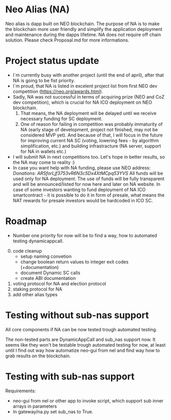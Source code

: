 # Neo Alias (NA)
Neo alias is dapp built on NEO blockchain. The purpose of NA is to make the blockchain more user friendly and simplify the application deployment and maintenance during the dapps lifetime. NA does not require off chain solution. Please check Proposal.md for more informations.

# Project status update
-   I´m currently busy with another project (until the end of april), after that NA is going to be fist priority.
-   I´m proud, that NA is listed in excelent project list from first NEO dev competition (https://neo.org/awards.html).
-   Sadly, NA was not successful in terms of acquiring prize (NEO and CoZ dev competition), which is crucial for NA ICO deployment on NEO blockchain. 
    1.  That means, the NA deployment will be delayed until we receive necessary funding for SC deployment.
    2.  One of reason for failing in competition was probably immaturity of NA (early stage of development, project not finished, may not be considered MVP yet).
    And because of that, I will focus in the future for improving current NA SC (voting, lowering fees - by algorithm simplification, etc.) and building infrastracture (NA server, support for NA in wallets etc.)
-   I will submit NA in next competitions too. Let's hope in better results, so the NA may come to reality :)
-   In case you want help with NA funding, please use NEO address:
    *Donations: ARSforLjf3753vR6N3c5Dx4XtMCpq53YVS*
    All funds will be used only for NA deployment. The use of funds will be fully transparent and will be announced/listed for now here and later on NA website. In case of some investors wanting to fund deployment of NA ICO smartcontract - it is possible to do it in form of presale, what means the NAT rewards for presale investors would be hardcoded in ICO SC.

# Roadmap

- Number one priority for now will be to find a way, how to automated testing dynamicappcall. 
0. code cleanup
    -   setup naming convetion
    -   change boolean return values to integer exit codes (+documentation)
    -   document Dynamic SC calls
    -   create ABI documentation
1. voting protocol for NA and election protocol
2. staking protocol for NA
3. add other alias types

# Testing without sub-nas support

All core components if NA can be now tested trough automated testing.

The non-tested parts are DynamicAppCall and sub_nas support now. It seems like they won't be testable trough automated testing for now, at least until I find out way how automatize neo-gui from nel and find way how to grab results on the blockchain.  

# Testing with sub-nas support

Requirements:
-   neo-gui from nel or other app to invoke script, which support sub inner arrays in parameters
-   In gateway/na.py set sub_nas to True. 
